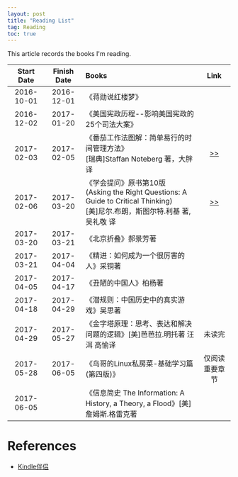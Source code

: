 ```yaml
---
layout: post
title: "Reading List"
tag: Reading
toc: true
---
```


This article records the books I'm reading.

<!--more-->

| Start Date | Finish Date | Books | Link  |
| :--------: | :---------: | :---- | :---: |
| 2016-10-01 | 2016-12-01  | 《蒋勋说红楼梦》 | |
| 2016-12-02 | 2017-01-20  | 《美国宪政历程--影响美国宪政的25个司法大案》 | |
| 2017-02-03 | 2017-02-05  | 《番茄工作法图解：简单易行的时间管理方法》<br>[瑞典]Staffan Noteberg 著，大胖 译 | <a href="{{ site.base-url }}/2017/02/28/the-pomodoro-technique.html"> >> </a> |
| 2017-02-06 | 2017-03-20  | 《学会提问》原书第10版<br>(Asking the Right Questions: A Guide to Critical Thinking)<br>[美]尼尔.布朗，斯图尔特.利基 著, 吴礼敬 译 | <a href="{{ site.base-url }}/2017/03/20/asking-the-right-questions.html"> >> </a> |
| 2017-03-20 | 2017-03-21  | 《北京折叠》郝景芳著 | |
| 2017-03-21 | 2017-04-04  | 《精进：如何成为一个很厉害的人》采铜著 | |
| 2017-04-05 | 2017-04-17  | 《丑陋的中国人》柏杨著 | |
| 2017-04-18 | 2017-04-29  | 《潜规则：中国历史中的真实游戏》吴思著 | |
| 2017-04-29 | 2017-05-27  | 《金字塔原理：思考、表达和解决问题的逻辑》[美]芭芭拉.明托著 汪洱 高愉译 | 未读完 |
| 2017-05-28 | 2017-06-05  | 《鸟哥的Linux私房菜-基础学习篇(第四版)》 | 仅阅读重要章节 |
| 2017-06-05 |             | 《信息简史 The Information: A History, a Theory, a Flood》[美]詹姆斯.格雷克著 | |

<p/>

# References

* [Kindle伴侣](https://kindlefere.com/)
